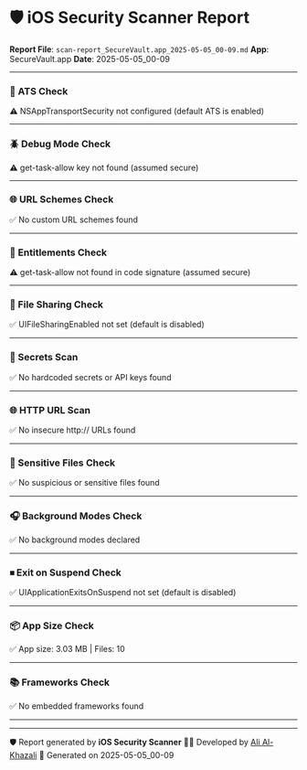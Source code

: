 # 🛡️ iOS Security Scanner Report

**Report File**: `scan-report_SecureVault.app_2025-05-05_00-09.md`
**App**: SecureVault.app
**Date**: 2025-05-05_00-09

---




### 🔐 ATS Check
⚠️ NSAppTransportSecurity not configured (default ATS is enabled)

--------------------------------------------------


### 🪲 Debug Mode Check
⚠️ get-task-allow key not found (assumed secure)

--------------------------------------------------


### 🌐 URL Schemes Check
✅ No custom URL schemes found

--------------------------------------------------


### 🔐 Entitlements Check
⚠️ get-task-allow not found in code signature (assumed secure)

--------------------------------------------------


### 📂 File Sharing Check
✅ UIFileSharingEnabled not set (default is disabled)

--------------------------------------------------


### 🧾 Secrets Scan
✅ No hardcoded secrets or API keys found

--------------------------------------------------


### 🌐 HTTP URL Scan
✅ No insecure http:// URLs found

--------------------------------------------------


### 📁 Sensitive Files Check
✅ No suspicious or sensitive files found

--------------------------------------------------


### 🎧 Background Modes Check
✅ No background modes declared

--------------------------------------------------


### ⏹ Exit on Suspend Check
✅ UIApplicationExitsOnSuspend not set (default is disabled)

--------------------------------------------------


### 📦 App Size Check
✅ App size: 3.03 MB | Files: 10

--------------------------------------------------


### 📚 Frameworks Check
✅ No embedded frameworks found

--------------------------------------------------

---
🛡️ Report generated by **iOS Security Scanner**
👨‍💻 Developed by [Ali Al-Khazali](https://github.com/alialkhazali)
📅 Generated on 2025-05-05_00-09
